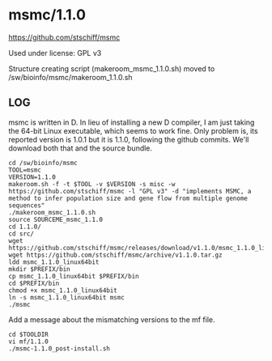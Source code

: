 msmc/1.1.0
========================

<https://github.com/stschiff/msmc>

Used under license:
GPL v3

Structure creating script (makeroom_msmc_1.1.0.sh) moved to /sw/bioinfo/msmc/makeroom_1.1.0.sh

LOG
---

msmc is written in D.  In lieu of installing a new D compiler, I am just taking
the 64-bit Linux executable, which seems to work fine.  Only problem is, its
reported version is 1.0.1 but it is 1.1.0, following the github commits.
We'll download both that and the source bundle.

    cd /sw/bioinfo/msmc
    TOOL=msmc
    VERSION=1.1.0
    makeroom.sh -f -t $TOOL -v $VERSION -s misc -w https://github.com/stschiff/msmc -l "GPL v3" -d "implements MSMC, a method to infer population size and gene flow from multiple genome sequences" 
    ./makeroom_msmc_1.1.0.sh 
    source SOURCEME_msmc_1.1.0 
    cd 1.1.0/
    cd src/
    wget https://github.com/stschiff/msmc/releases/download/v1.1.0/msmc_1.1.0_linux64bit
    wget https://github.com/stschiff/msmc/archive/v1.1.0.tar.gz
    ldd msmc_1.1.0_linux64bit 
    mkdir $PREFIX/bin
    cp msmc_1.1.0_linux64bit $PREFIX/bin
    cd $PREFIX/bin
    chmod +x msmc_1.1.0_linux64bit 
    ln -s msmc_1.1.0_linux64bit msmc
    ./msmc

Add a message about the mismatching versions to the mf file.

    cd $TOOLDIR
    vi mf/1.1.0
    ./msmc-1.1.0_post-install.sh

